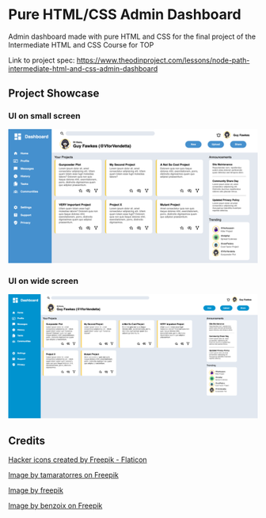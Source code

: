 # Pure HTML/CSS Admin Dashboard

Admin dashboard made with pure HTML and CSS for the final project of the Intermediate HTML and CSS Course for TOP

Link to project spec: https://www.theodinproject.com/lessons/node-path-intermediate-html-and-css-admin-dashboard

## Project Showcase

### UI on small screen

![Dashboard UI on small screen](./src/imgs/complete-proj/dashboard-1.png)

### UI on wide screen

![Dashboard UI on wide screen](./src/imgs/complete-proj/dashboard-2.png)

## Credits

<a href="https://www.flaticon.com/free-icons/hacker" title="hacker icons">Hacker icons created by Freepik - Flaticon</a>

<a href="https://www.freepik.com/free-vector/coloured-cat-background_899090.htm#fromView=search&page=2&position=8&uuid=e95f615f-4fb3-40dc-a809-8e1b1f2aab50">Image by tamaratorres on Freepik</a>

<a href="https://www.freepik.com/free-vector/mysterious-gangster-character-illustration_7079939.htm#fromView=search&page=1&position=7&uuid=2a406fe2-3799-4f00-96d8-3b7a5da61ef3">Image by freepik</a>

<a href="https://www.freepik.com/free-vector/assassin-with-two-swords-esport-gaming_11760297.htm#fromView=image_search_similar&page=1&position=0&uuid=cf9305c3-863d-4eae-9ab6-3b43b2db7ded">Image by benzoix on Freepik</a>
